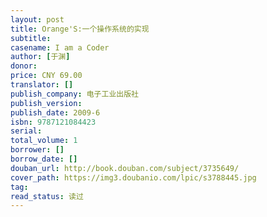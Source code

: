 ```yaml
---
layout: post
title: Orange'S:一个操作系统的实现
subtitle: 
casename: I am a Coder
author: [于渊]
donor: 
price: CNY 69.00
translator: []
publish_company: 电子工业出版社
publish_version: 
publish_date: 2009-6
isbn: 9787121084423
serial: 
total_volume: 1
borrower: []
borrow_date: []
douban_url: http://book.douban.com/subject/3735649/
cover_path: https://img3.doubanio.com/lpic/s3788445.jpg
tag: 
read_status: 读过
---
```

